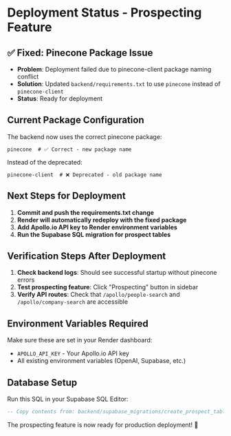 # Deployment Status - Prospecting Feature

## ✅ Fixed: Pinecone Package Issue
- **Problem**: Deployment failed due to pinecone-client package naming conflict
- **Solution**: Updated `backend/requirements.txt` to use `pinecone` instead of `pinecone-client`
- **Status**: Ready for deployment

## Current Package Configuration
The backend now uses the correct pinecone package:
```
pinecone  # ✅ Correct - new package name
```

Instead of the deprecated:
```
pinecone-client  # ❌ Deprecated - old package name
```

## Next Steps for Deployment

1. **Commit and push the requirements.txt change**
2. **Render will automatically redeploy with the fixed package**
3. **Add Apollo.io API key to Render environment variables**
4. **Run the Supabase SQL migration for prospect tables**

## Verification Steps After Deployment

1. **Check backend logs**: Should see successful startup without pinecone errors
2. **Test prospecting feature**: Click "Prospecting" button in sidebar
3. **Verify API routes**: Check that `/apollo/people-search` and `/apollo/company-search` are accessible

## Environment Variables Required

Make sure these are set in your Render dashboard:
- `APOLLO_API_KEY` - Your Apollo.io API key
- All existing environment variables (OpenAI, Supabase, etc.)

## Database Setup

Run this SQL in your Supabase SQL Editor:
```sql
-- Copy contents from: backend/supabase_migrations/create_prospect_tables.sql
```

The prospecting feature is now ready for production deployment! 🚀
